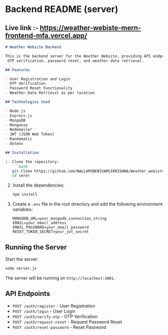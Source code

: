 # Backend README (server)

## Live link :- https://weather-webiste-mern-frontend-mfa.vercel.app/

```markdown
# Weather Website Backend

This is the backend server for the Weather Website, providing API endpoints for user registration, login,
 OTP verification, password reset, and weather data retrieval.

## Features

- User Registration and Login
- OTP Verification
- Password Reset Functionality
- Weather Data Retrieval as per location

## Technologies Used

- Node.js
- Express.js
- MongoDB
- Mongoose
- Nodemailer
- JWT (JSON Web Token)
- Randomatic
- dotenv

## Installation

1. Clone the repository:
   ```bash
   git clone https://github.com/NALLAPUNENIVAMSIKRISHNA/Weather_webiste_mern_backend_mfa/tree/main
   cd serer
   ```

2. Install the dependencies:
   ```bash
   npm install
   ```

3. Create a `.env` file in the root directory and add the following environment variables:
   ```env
   MONGODB_URL=your_mongodb_connection_string
   EMAIL=your_email_address
   EMAIL_PASSWORD=your_email_password
   RESET_TOKEN_SECRET=your_jwt_secret
   ```

## Running the Server

Start the server:
```bash
node server.js
```

The server will be running on `http://localhost:3001`.

## API Endpoints

- `POST /auth/register` - User Registration
- `POST /auth/login` - User Login
- `POST /auth/verify-otp` - OTP Verification
- `POST /auth/request-reset` - Request Password Reset
- `POST /auth/reset-password` - Reset Password
